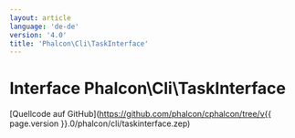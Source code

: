```yaml
---
layout: article
language: 'de-de'
version: '4.0'
title: 'Phalcon\Cli\TaskInterface'
---
```

# Interface **Phalcon\Cli\TaskInterface**

[Quellcode auf GitHub](https://github.com/phalcon/cphalcon/tree/v{{ page.version }}.0/phalcon/cli/taskinterface.zep)
